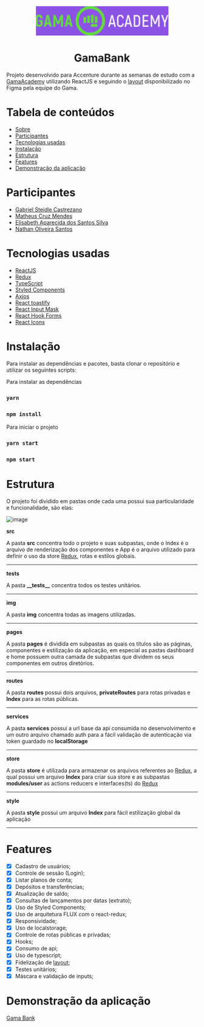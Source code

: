 <div align="center">
    <img src="src/img/logobank.png">
    <h1 align="center">GamaBank</h1>
</div>
<p id="sobre">Projeto desenvolvido para Accenture durante as semanas de estudo com a <a
        href="https://www.gama.academy/">GamaAcademy</a> utilizando ReactJS e seguindo
    o <a
        href="https://www.figma.com/file/tdrTDIY2hal9Ky4fbTvBl2/DesafioGamaAccenture_1_2-desktop?node-id=1%3A2">layout</a>
    disponibilizado no Figma pela equipe do Gama.
<p>

<h1>Tabela de conteúdos</h1>
<ul>
    <li>
        <a href="#sobre">Sobre</a>
    </li>
    <li>
        <a href="#participantes">Participantes</a>
    </li>
    <li>
        <a href="#tecnologias">Tecnologias usadas</a>
    </li>
    <li>
        <a href="#instalacao">Instalação</a>
    </li>
    <li>
        <a href="#estrutura">Estrutura</a>
    </li>
    <li>
        <a href="#features">Features</a>
    </li>
    <li>
        <a href="#demonstracao">Demonstração da aplicação</a>
    </li>
</ul>

<h1 id="participantes">Participantes</h1>
<ul>
    <li>
        <a href="https://github.com/castelvani">Gabriel Steidle Castrezano</a>
    </li>
    <li>
        <a href="https://github.com/matheusCMendes">Matheus Cruz Mendes</a>
    </li>
    <li>
        <a href="https://github.com/bettyap">Elisabeth Aparecida dos Santos Silva</a>
    </li>
    <li>
        <a href="https://github.com/nathanoliveiras">Nathan Oliveira Santos</a>
    </li>
</ul>

<h1 id="tecnologias">Tecnologias usadas</h1>

<ul>
    <li>
        <a href="https://github.com/facebook/react">ReactJS</a>
    </li>
    <li>
        <a href="https://github.com/reduxjs/redux">Redux</a>
    </li>
    <li>
        <a href="https://github.com/microsoft/TypeScript">TypeScript</a>
    </li>
    <li>
        <a href="https://github.com/styled-components/styled-components">Styled Components</a>
    </li>
    <li>
        <a href="https://github.com/axios/axios">Axios</a>
    </li>
    <li>
        <a href="https://github.com/fkhadra/react-toastify">React toastify</a>
    </li>
    <li>
        <a href="https://github.com/sanniassin/react-input-mask">React Input Mask</a>
    </li>
    <li>
        <a href="https://react-hook-form.com/">React Hook Forms</a>
    </li>
    <li>
        <a href="https://react-icons.github.io/react-icons/">React Icons</a>
    </li>
</ul>

<h1 id="instalacao">Instalação</h1>

<p>
    Para instalar as dependências e pacotes, basta clonar o
    repositório e utilizar os seguintes scripts:
</p>

<p>Para instalar as dependências</p>

### `yarn`

### `npm install`

<p>Para iniciar o projeto</p>

### `yarn start`

### `npm start`

<h1 id="estrutura">Estrutura</h1>

<p>O projeto foi dividido em pastas onde cada uma possui sua particularidade e funcionalidade, são elas:</p>

![image](https://user-images.githubusercontent.com/21091313/109364456-9fa39b80-786d-11eb-8316-bfa6e2d1357a.png)

<strong>src</strong>

<p>A pasta <b>src</b> concentra todo o projeto e suas subpastas, onde o Index é o arquivo de renderização dos
    componentes e App é o arquivo utilizado para definir o uso da store <a href="#tecnologias">Redux</a>, rotas e
    estilos globais.</p>
<hr>

<strong>**tests**</strong>

<p>A pasta <b>__tests__</b> concentra todos os testes unitários.</p>
<hr>

<strong>img</strong>

<p>A pasta <b>img</b> concentra todas as imagens utilizadas.</p>
<hr>

<strong>pages</strong>

<p>A pasta <b>pages</b> é dividida em subpastas as quais os títulos são as páginas, componentes e estilização da
    aplicação, em especial as pastas dashboard e home possuem outra camada de subpastas que dividem os seus componentes
    em outros diretórios. </p>
<hr>

<strong>routes</strong>

<p>A pasta <b>routes</b> possui dois arquivos, <b>privateRoutes</b> para rotas privadas e <b>Index</b> para as rotas
    públicas.</p>
<hr>
<strong>services</strong>
<p>A pasta <b>services</b> possui a url base da api consumida no desenvolvimento e um outro arquivo chamado auth para
     a fácil
    validação de autenticação via token guardado no <b>localStorage</b></p>
<hr>

<strong>store</strong>

<p>A pasta <b>store</b> é utilizada para armazenar os arquivos referentes ao <a href="#tecnologias">Redux</a>, a qual
    possui um arquivo <b>Index</b> para criar sua store e as subpastas <b>modules/user</b> as actions reducers e
    interfaces(ts) do <a href="#tecnologias">Redux</a></p>
<hr>
<strong>style</strong>
<p>A pasta <b>style</b> possui um arquivo <b>Index</b> para fácil estilização global da aplicação</p>
<hr>

<h1 id="features">Features</h1>

- [x] Cadastro de usuários;
- [x] Controle de sessão (Login);
- [x] Listar planos de conta;
- [x] Depósitos e transferências;
- [x] Atualização de saldo;
- [x] Consultas de lançamentos por datas (extrato);
- [x] Uso de Styled Components;
- [x] Uso de arquitetura FLUX com o react-redux;
- [x] Responsividade;
- [x] Uso de localstorage;
- [x] Controle de rotas públicas e privadas;
- [x] Hooks;
- [x] Consumo de api;
- [x] Uso de typescript;
- [x] Fidelização de <a
                                                                href="https://www.figma.com/file/tdrTDIY2hal9Ky4fbTvBl2/DesafioGamaAccenture_1_2-desktop?node-id=1%3A2">layout</a>;
- [x] Testes unitários;
- [x] Máscara e validação de inputs;

<h1 id="demonstracao">Demonstração da aplicação</h1>

<a href="https://cranky-aryabhata-292cff.netlify.app/">Gama Bank</a>
